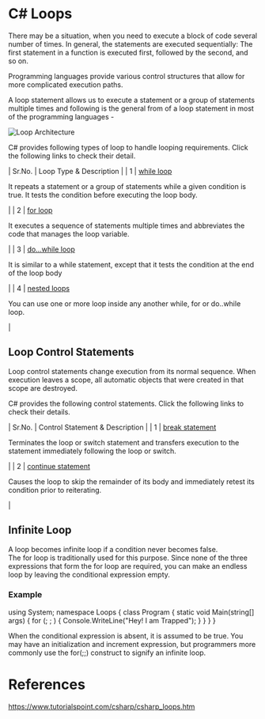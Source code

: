# C# Loops

There may be a situation, when you need to execute a block of code several number of times. In general, the statements are executed sequentially: The first statement in a function is executed first, followed by the second, and so on.

Programming languages provide various control structures that allow for more complicated execution paths.

A loop statement allows us to execute a statement or a group of statements multiple times and following is the general from of a loop statement in most of the programming languages -

![Loop Architecture](https://www.tutorialspoint.com/csharp/images/loop_architecture.jpg)

C# provides following types of loop to handle looping requirements. Click the following links to check their detail.

| Sr.No. | Loop Type & Description |
| 1 | [while loop](https://www.tutorialspoint.com/csharp/csharp_while_loop.htm "while loop in C#")

It repeats a statement or a group of statements while a given condition is true. It tests the condition before executing the loop body.

 |
| 2 | [for loop](https://www.tutorialspoint.com/csharp/csharp_for_loop.htm "for loop in C#")

It executes a sequence of statements multiple times and abbreviates the code that manages the loop variable.

 |
| 3 | [do...while loop](https://www.tutorialspoint.com/csharp/csharp_do_while_loop.htm "do...while loop in C#")

It is similar to a while statement, except that it tests the condition at the end of the loop body

 |
| 4 | [nested loops](https://www.tutorialspoint.com/csharp/csharp_nested_loops.htm "nested loops in C#")

You can use one or more loop inside any another while, for or do..while loop.

 |

Loop Control Statements
-----------------------

Loop control statements change execution from its normal sequence. When execution leaves a scope, all automatic objects that were created in that scope are destroyed.

C# provides the following control statements. Click the following links to check their details.

| Sr.No. | Control Statement & Description |
| 1 | [break statement](https://www.tutorialspoint.com/csharp/csharp_break_statement.htm "break statement in C#")

Terminates the loop or switch statement and transfers execution to the statement immediately following the loop or switch.

 |
| 2 | [continue statement](https://www.tutorialspoint.com/csharp/csharp_continue_statement.htm "continue statement in C#")

Causes the loop to skip the remainder of its body and immediately retest its condition prior to reiterating.

 |

Infinite Loop
-------------

A loop becomes infinite loop if a condition never becomes false. The for loop is traditionally used for this purpose. Since none of the three expressions that form the for loop are required, you can make an endless loop by leaving the conditional expression empty.

### Example

using  System;  namespace  Loops  {  class  Program  {  static  void  Main(string[] args)  {  for  (;  ;  )  {  Console.WriteLine("Hey! I am Trapped");  }  }  }  }

When the conditional expression is absent, it is assumed to be true. You may have an initialization and increment expression, but programmers more commonly use the for(;;) construct to signify an infinite loop.

# References
https://www.tutorialspoint.com/csharp/csharp_loops.htm
